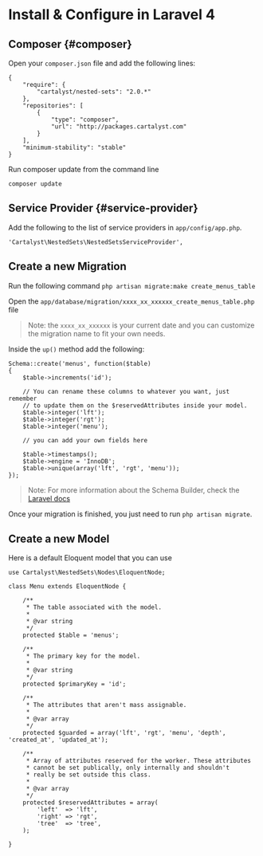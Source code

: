 # Install & Configure in Laravel 4

## Composer {#composer}

Open your `composer.json` file and add the following lines:

	{
		"require": {
			"cartalyst/nested-sets": "2.0.*"
		},
		"repositories": [
			{
				"type": "composer",
				"url": "http://packages.cartalyst.com"
			}
		],
		"minimum-stability": "stable"
	}

Run composer update from the command line

	composer update

## Service Provider {#service-provider}

Add the following to the list of service providers in `app/config/app.php`.

	'Cartalyst\NestedSets\NestedSetsServiceProvider',

## Create a new Migration

Run the following command `php artisan migrate:make create_menus_table`

Open the `app/database/migration/xxxx_xx_xxxxxx_create_menus_table.php` file

> Note: the `xxxx_xx_xxxxxx` is your current date and you can customize the migration name to fit your own needs.

Inside the `up()` method add the following:

```
Schema::create('menus', function($table)
{
	$table->increments('id');

	// You can rename these columns to whatever you want, just remember
	// to update them on the $reservedAttributes inside your model.
	$table->integer('lft');
	$table->integer('rgt');
	$table->integer('menu');

	// you can add your own fields here

	$table->timestamps();
	$table->engine = 'InnoDB';
	$table->unique(array('lft', 'rgt', 'menu'));
});
```

> Note: For more information about the Schema Builder, check the [Laravel docs](http://laravel.com/docs/schema)

Once your migration is finished, you just need to run `php artisan migrate`.

## Create a new Model

Here is a default Eloquent model that you can use

```
use Cartalyst\NestedSets\Nodes\EloquentNode;

class Menu extends EloquentNode {

    /**
     * The table associated with the model.
     *
     * @var string
     */
    protected $table = 'menus';

    /**
     * The primary key for the model.
     *
     * @var string
     */
    protected $primaryKey = 'id';

    /**
     * The attributes that aren't mass assignable.
     *
     * @var array
     */
    protected $guarded = array('lft', 'rgt', 'menu', 'depth', 'created_at', 'updated_at');

    /**
     * Array of attributes reserved for the worker. These attributes
     * cannot be set publically, only internally and shouldn't
     * really be set outside this class.
     *
     * @var array
     */
    protected $reservedAttributes = array(
        'left'  => 'lft',
        'right' => 'rgt',
        'tree'  => 'tree',
    );

}
```
